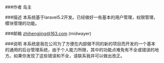 ###作者
岛主

###描述
本系统基于laravel5.2开发。已经做好一些基本的用户管理，权限管理，模块管理的功能。

###邮箱
zhihengjing@163.com (midwayer)


###说明
本系统是我在公司为了方便在内部做不同的新的项目而开发的一个基本的通用的后台管理系统，由于个人能力所限，其中的功能点难免有不全或错误的地方。如果你发现了这些错误和不全，请联系我并可以做出改正。
